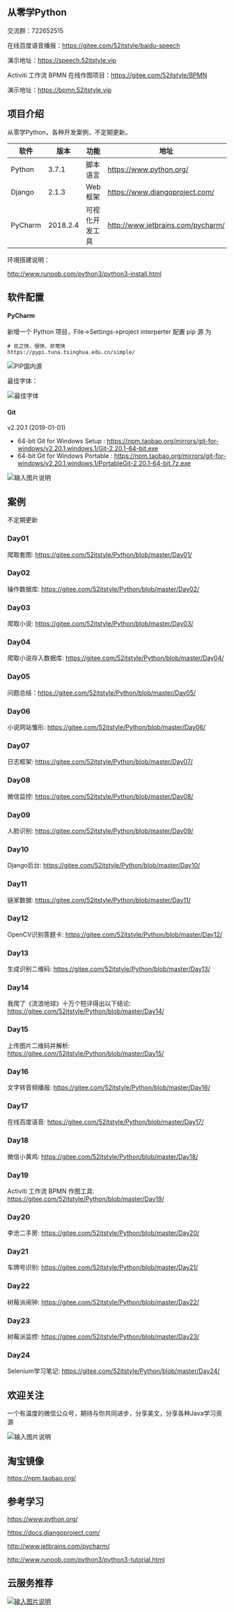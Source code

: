 ## 从零学Python

交流群：722652515

在线百度语音播报：https://gitee.com/52itstyle/baidu-speech

演示地址：https://speech.52itstyle.vip

Activiti 工作流 BPMN 在线作图项目：https://gitee.com/52itstyle/BPMN

演示地址：https://bpmn.52itstyle.vip


## 项目介绍

从零学Python，各种开发案例，不定期更新。


| 软件 | 版本  | 功能|   地址|
| ---- | ----- |----- |----- |
|   Python   |  3.7.1 |  脚本语言   | https://www.python.org/  |
|   Django   | 2.1.3 |   Web框架|  https://www.djangoproject.com/ |
|   PyCharm| 2018.2.4 |  可视化开发工具| http://www.jetbrains.com/pycharm/  |

环境搭建说明：

http://www.runoob.com/python3/python3-install.html

## 软件配置

#### PyCharm

新增一个 Python 项目，File->Settings->project interperter 配置 pip 源 为


```
# 总之快，很快，非常快
https://pypi.tuna.tsinghua.edu.cn/simple/
```

![PIP国内源](https://images.gitee.com/uploads/images/2019/0221/223908_71fd84bb_87650.png "1111.png")

最佳字体：

![最佳字体](https://images.gitee.com/uploads/images/2019/0222/212701_4413976c_87650.png "最佳字体.png")


#### Git

v2.20.1 (2019-01-01)

- 64-bit Git for Windows Setup : https://npm.taobao.org/mirrors/git-for-windows/v2.20.1.windows.1/Git-2.20.1-64-bit.exe
- 64-bit Git for Windows Portable : https://npm.taobao.org/mirrors/git-for-windows/v2.20.1.windows.1/PortableGit-2.20.1-64-bit.7z.exe


![输入图片说明](https://images.gitee.com/uploads/images/2019/0221/224242_a415c6ee_87650.png "222.png")

## 案例

不定期更新


### Day01

爬取套图: https://gitee.com/52itstyle/Python/blob/master/Day01/

### Day02

操作数据库: https://gitee.com/52itstyle/Python/blob/master/Day02/

### Day03

爬取小说: https://gitee.com/52itstyle/Python/blob/master/Day03/

### Day04

爬取小说存入数据库: https://gitee.com/52itstyle/Python/blob/master/Day04/

### Day05

问题总结：https://gitee.com/52itstyle/Python/blob/master/Day05/

### Day06

小说网站雏形: https://gitee.com/52itstyle/Python/blob/master/Day06/

### Day07

日志框架: https://gitee.com/52itstyle/Python/blob/master/Day07/

### Day08

微信监控: https://gitee.com/52itstyle/Python/blob/master/Day08/

### Day09

人脸识别: https://gitee.com/52itstyle/Python/blob/master/Day09/

### Day10

Django后台: https://gitee.com/52itstyle/Python/blob/master/Day10/

### Day11

链家数据: https://gitee.com/52itstyle/Python/blob/master/Day11/

### Day12

OpenCV识别答题卡: https://gitee.com/52itstyle/Python/blob/master/Day12/


### Day13

生成识别二维码: https://gitee.com/52itstyle/Python/blob/master/Day13/

### Day14

我爬了《流浪地球》十万个短评得出以下结论: https://gitee.com/52itstyle/Python/blob/master/Day14/

### Day15

上传图片二维码并解析: https://gitee.com/52itstyle/Python/blob/master/Day15/

### Day16

文字转音频播报: https://gitee.com/52itstyle/Python/blob/master/Day16/

### Day17

在线百度语音: https://gitee.com/52itstyle/Python/blob/master/Day17/

### Day18

微信小黄鸡: https://gitee.com/52itstyle/Python/blob/master/Day18/

### Day19

Activiti 工作流 BPMN 作图工具: https://gitee.com/52itstyle/Python/blob/master/Day19/


### Day20

李沧二手房: https://gitee.com/52itstyle/Python/blob/master/Day20/

### Day21

车牌号识别: https://gitee.com/52itstyle/Python/blob/master/Day21/

### Day22

树莓派闹钟: https://gitee.com/52itstyle/Python/blob/master/Day22/

### Day23

树莓派监控: https://gitee.com/52itstyle/Python/blob/master/Day23/

### Day24

Selenium学习笔记: https://gitee.com/52itstyle/Python/blob/master/Day24/

## 欢迎关注

一个有温度的微信公众号，期待与你共同进步，分享美文，分享各种Java学习资源

![输入图片说明](https://images.gitee.com/uploads/images/2018/0809/181043_76e4d5b8_87650.png "1234.png")


##  淘宝镜像

https://npm.taobao.org/

## 参考学习

https://www.python.org/

https://docs.djangoproject.com/

http://www.jetbrains.com/pycharm/

http://www.runoob.com/python3/python3-tutorial.html


## 云服务推荐

[![输入图片说明](https://images.gitee.com/uploads/images/2019/0718/130816_45e06f95_87650.png "屏幕截图.png")](https://promotion.aliyun.com/ntms/yunparter/invite.html?userCode=kutpfdo3)
